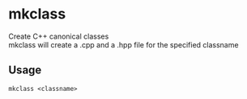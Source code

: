 # mkclass
Create C++ canonical classes  
mkclass will create a .cpp and a .hpp file for the specified classname

## Usage
`mkclass <classname>`
